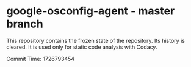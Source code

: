 # google-osconfig-agent - master branch

This repository contains the frozen state of the repository.
Its history is cleared. It is used only for static code
analysis with Codacy.

Commit Time: 1726793454